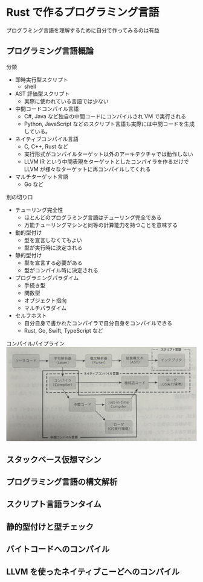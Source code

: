 # Rust で作るプログラミング言語

プログラミング言語を理解するために自分で作ってみるのは有益

## プログラミング言語概論

分類
- 即時実行型スクリプト
  - shell
- AST 評価型スクリプト
  - 実際に使われている言語では少ない
- 中間コードコンパイル言語
  - C#, Java など独自の中間コードにコンパイルされ VM で実行される
  - Python, JavaScript などのスクリプト言語も実際には中間コードを生成している。
- ネイティブコンパイル言語
  - C, C++, Rust など
  - 実行形式がコンパイルターゲット以外のアーキテクチャでは動作しない
  - LLVM IR という中間表現をターゲットとしたコンパイラを作るだけで LLVM が様々なターゲットに再コンパイルしてくれる
- マルチターゲット言語
  - Go など

別の切り口
- チューリング完全性
  - ほとんどのプログラミング言語はチューリング完全である
  - 万能チューリングマシンと同等の計算能力を持つことを意味する
- 動的型付け
  - 型を宣言しなくてもよい
  - 型が実行時に決定される
- 静的型付け
  - 型を宣言する必要がある
  - 型がコンパイル時に決定される
- プログラミングパラダイム
  - 手続き型
  - 関数型
  - オブジェクト指向
  - マルチパラダイム
- セルフホスト
  - 自分自身で書かれたコンパイラで自分自身をコンパイルできる
  - Rust, Go, Swift, TypeScript など

コンパイルパイプライン
![コンパイルパイプライン](./IMG_0725.jpg)

## スタックベース仮想マシン

## プログラミング言語の構文解析

## スクリプト言語ランタイム

## 静的型付けと型チェック

## バイトコードへのコンパイル

## LLVM を使ったネイティブこーどへのコンパイル



